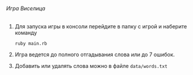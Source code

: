 ###### Игра Виселица

1. Для запуска игры в консоли перейдите в папку с игрой и наберите команду 
    
    ```ruby main.rb```
    
2. Игра ведется до полного отгадывания слова или до 7 ошибок.
3. Добавить или удалять слова можно в файле `data/words.txt`

